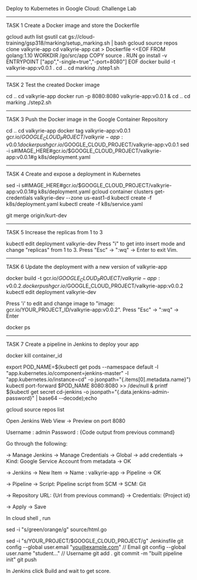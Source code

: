 Deploy to Kubernetes in Google Cloud: Challenge Lab

---------------------------------------------------------------------------------------------------------------------
TASK 1 Create a Docker image and store the Dockerfile

gcloud auth list
gsutil cat gs://cloud-training/gsp318/marking/setup_marking.sh | bash
gcloud source repos clone valkyrie-app
cd valkyrie-app
cat > Dockerfile <<EOF
FROM golang:1.10
WORKDIR /go/src/app
COPY source .
RUN go install -v
ENTRYPOINT ["app","-single=true","-port=8080"]
EOF
docker build -t valkyrie-app:v0.0.1 .
cd ..
cd marking
./step1.sh

---------------------------------------------------------------------------------------------------------------------
TASK 2 Test the created Docker image

cd ..
cd valkyrie-app
docker run -p 8080:8080 valkyrie-app:v0.0.1 &
cd ..
cd marking
./step2.sh

---------------------------------------------------------------------------------------------------------------------
TASK 3 Push the Docker image in the Google Container Repository

cd ..
cd valkyrie-app
docker tag valkyrie-app:v0.0.1 gcr.io/$GOOGLE_CLOUD_PROJECT/valkyrie-app:v0.0.1
docker push gcr.io/$GOOGLE_CLOUD_PROJECT/valkyrie-app:v0.0.1
sed -i s#IMAGE_HERE#gcr.io/$GOOGLE_CLOUD_PROJECT/valkyrie-app:v0.0.1#g k8s/deployment.yaml

---------------------------------------------------------------------------------------------------------------------
TASK 4 Create and expose a deployment in Kubernetes

sed -i s#IMAGE_HERE#gcr.io/$GOOGLE_CLOUD_PROJECT/valkyrie-app:v0.0.1#g k8s/deployment.yaml
gcloud container clusters get-credentials valkyrie-dev --zone us-east1-d
kubectl create -f k8s/deployment.yaml
kubectl create -f k8s/service.yaml

git merge origin/kurt-dev

---------------------------------------------------------------------------------------------------------------------
TASK 5 Increase the replicas from 1 to 3

kubectl edit deployment valkyrie-dev
Press "i" to get into insert mode and change "replicas" from 1 to 3. Press "Esc" -> ":wq" -> Enter to exit Vim.

---------------------------------------------------------------------------------------------------------------------
TASK 6 Update the deployment with a new version of valkyrie-app

docker build -t gcr.io/$GOOGLE_CLOUD_PROJECT/valkyrie-app:v0.0.2 .
docker push gcr.io/$GOOGLE_CLOUD_PROJECT/valkyrie-app:v0.0.2
kubectl edit deployment valkyrie-dev

Press 'i' to edit and change image to "image: gcr.io/YOUR_PROJECT_ID/valkyrie-app:v0.0.2". Press "Esc" -> ":wq" -> Enter

docker ps

---------------------------------------------------------------------------------------------------------------------
TASK 7 Create a pipeline in Jenkins to deploy your app

docker kill container_id

export POD_NAME=$(kubectl get pods --namespace default -l "app.kubernetes.io/component=jenkins-master" -l "app.kubernetes.io/instance=cd" -o jsonpath="{.items[0].metadata.name}")
kubectl port-forward $POD_NAME 8080:8080 >> /dev/null &
printf $(kubectl get secret cd-jenkins -o jsonpath="{.data.jenkins-admin-password}" | base64 --decode);echo

gcloud source repos list

Open Jenkins Web View -> Preview on port 8080

   Username : admin
   Password : {Code output from previous command}

Go through the following:

-> Manage Jenkins -> Manage Credentials -> Global -> add credentials -> Kind: Google Service Account from metadata -> OK

-> Jenkins -> New Item -> Name : valkyrie-app -> Pipeline -> OK

-> Pipeline -> Script: Pipeline script from SCM -> SCM: Git

-> Repository URL: {Url from previous command} -> Credentials: {Project id}

-> Apply -> Save

In cloud shell , run

sed -i "s/green/orange/g" source/html.go

sed -i "s/YOUR_PROJECT/$GOOGLE_CLOUD_PROJECT/g" Jenkinsfile
git config --global user.email "you@example.com"              // Email
git config --global user.name "student..."                       // Username
git add .
git commit -m "built pipeline init"
git push

In Jenkins click Build and wait to get score.
